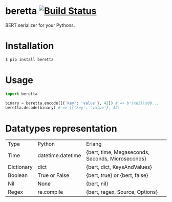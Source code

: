 beretta [![Build Status](https://travis-ci.org/tyrannosaurus/beretta.png?branch=master)](https://travis-ci.org/tyrannosaurus/beretta)
=======

BERT serializer for your Pythons.

# Installation

```bash
$ pip install beretta
```

# Usage

```python
import beretta

binary = beretta.encode([{'key': 'value'}, 42]) # => b'\x83l\x00...'
beretta.decode(binary) # => [{'key': 'value'}, 42]
```

# Datatypes representation

<table>
    <tr>
        <td>Type</td>
        <td>Python</td>
        <td>Erlang</td>
    </tr>
    <tr>
        <td>Time</td>
        <td>datetime.datetime</td>
        <td>{bert, time, Megaseconds, Seconds, Microseconds}</td>
    </tr>
    <tr>
        <td>Dictionary</td>
        <td>dict</td>
        <td>{bert, dict, KeysAndValues}</td>
    </tr>
    <tr>
        <td>Boolean</td>
        <td>True or False</td>
        <td>{bert, true} or {bert, false}</td>
    </tr>
    <tr>
        <td>Nil</td>
        <td>None</td>
        <td>{bert, nil}</td>
    </tr>
    <tr>
        <td>Regex</td>
        <td>re.compile</td>
        <td>{bert, regex, Source, Options}</td>
    </tr>
</table>
